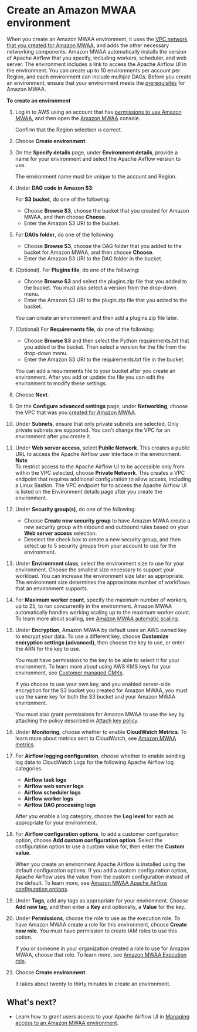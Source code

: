 # Create an Amazon MWAA environment<a name="create-environment"></a>

When you create an Amazon MWAA environment, it uses the [VPC network that you created for Amazon MWAA](vpc-create.md), and adds the other necessary networking components\. Amazon MWAA automatically installs the version of Apache Airflow that you specify, including workers, scheduler, and web server\. The environment includes a link to access the Apache Airflow UI in the environment\. You can create up to 10 environments per account per Region, and each environment can include multiple DAGs\. Before you create an environment, ensure that your environment meets the [prerequisites](get-started.md#prerequisites) for Amazon MWAA\.

**To create an environment**

1. Log in to AWS using an account that has [permissions to use Amazon MWAA](manage-access.md), and then open the [Amazon MWAA](https://console.aws.amazon.com/mwaa/home/) console\.

   Confirm that the Region selection is correct\.

1. Choose **Create environment**\.

1. On the **Specify details** page, under **Environment details**, provide a name for your environment and select the Apache Airflow version to use\.

   The environment name must be unique to the account and Region\.

1. Under **DAG code in Amazon S3**:

   For **S3 bucket**, do one of the following:
   + Choose **Browse S3**, choose the bucket that you created for Amazon MWAA, and then choose **Choose**\.
   + Enter the Amazon S3 URI to the bucket\.

1. For **DAGs folder**, do one of the following:
   + Choose **Browse S3**, choose the DAG folder that you added to the bucket for Amazon MWAA, and then choose **Choose**\.
   + Enter the Amazon S3 URI to the DAG folder in the bucket\.

1. \(Optional\)\. For **Plugins file**, do one of the following:
   + Choose **Browse S3** and select the plugins\.zip file that you added to the bucket\. You must also select a version from the drop\-down menu\.
   + Enter the Amazon S3 URI to the plugin\.zip file that you added to the bucket\.

   You can create an environment and then add a plugins\.zip file later\.

1. \(Optional\) For **Requirements file**, do one of the following:
   + Choose **Browse S3** and then select the Python requirements\.txt that you added to the bucket\. Then select a version for the file from the drop\-down menu\.
   + Enter the Amazon S3 URI to the requirements\.txt file in the bucket\.

   You can add a requirements file to your bucket after you create an environment\. After you add or update the file you can edit the environment to modify these settings\.

1. Choose **Next**\. 

1. On the **Configure advanced settings** page, under **Networking**, choose the VPC that was you [created for Amazon MWAA](vpc-create.md)\.

1. Under **Subnets**, ensure that only private subnets are selected\. Only private subnets are supported\. You can't change the VPC for an environment after you create it\.

1. Under **Web server access**, select **Public Network**\. This creates a public URL to access the Apache Airflow user interface in the environment\.
**Note**  
To restrict access to the Apache Airflow UI to be accessible only from within the VPC selected, choose **Private Network**\. This creates a VPC endpoint that requires additional configuration to allow access, including a Linux Bastion\. The VPC endpoint for to access the Apache Airflow UI is listed on the Environment details page after you create the environment\.

1. Under **Security group\(s\)**, do one of the following:
   + Choose **Create new security group** to have Amazon MWAA create a new security group with inbound and outbound rules based on your **Web server access** selection\.
   + Deselect the check box to create a new security group, and then select up to 5 security groups from your account to use for the environment\.

1. Under **Environment class**, select the environment size to use for your environment\. Choose the smallest size necessary to support your workload\. You can increase the environment size later as appropriate\. The environment size determines the approximate number of workflows that an environment supports\. 

1. For **Maximum worker count**, specify the maximum number of workers, up to 25, to run concurrently in the environment\. Amazon MWAA automatically handles working scaling up to the maximum worker count\. To learn more about scaling, see [Amazon MWAA automatic scaling](mwaa-autoscaling.md)\.

1. Under **Encryption**, Amazon MWAA by default uses an AWS owned key to encrypt your data\. To use a different key, choose **Customize encryption settings \(advanced\)**, then choose the key to use, or enter the ARN for the key to use\.

   You must have permissions to the key to be able to select it for your environment\. To learn more about using AWS KMS keys for your environment, see [Customer managed CMKs](custom-keys-certs.md)\.

   If you choose to use your own key, and you enabled server\-side encryption for the S3 bucket you created for Amazon MWAA, you must use the same key for both the S3 bucket and your Amazon MWAA environment\.

   You must also grant permissions for Amazon MWAA to use the key by attaching the policy described in [Attach key policy](custom-keys-certs.md#custom-keys-certs-grant-policies-attach)\.

1. Under **Monitoring**, choose whether to enable **CloudWatch Metrics**\. To learn more about metrics sent to CloudWatch, see [Amazon MWAA metrics](cw-metrics.md)\.

1. For **Airflow logging configuration**, choose whether to enable sending log data to CloudWatch Logs for the following Apache Airflow log categories:
   + **Airflow task logs**
   + **Airflow web server logs**
   + **Airflow scheduler logs**
   + **Airflow worker logs**
   + **Airflow DAG processing logs**

   After you enable a log category, choose the **Log level** for each as appropriate for your environment\.

1. For **Airflow configuration options**, to add a customer configuration option, choose **Add custom configuration option**\. Select the configuration option to use a custom value for, then enter the **Custom value**\.

   When you create an environment Apache Airflow is installed using the default configuration options\. If you add a custom configuration option, Apache Airflow uses the value from the custom configuration instead of the default\. To learn more, see [Amazon MWAA Apache Airflow configuration options](configuring-env-variables.md)\.

1. Under **Tags**, add any tags as appropriate for your environment\. Choose **Add new tag**, and then enter a **Key** and optionally, a **Value** for the key\.

1. Under **Permissions**, choose the role to use as the execution role\. To have Amazon MWAA create a role for this environment, choose **Create new role**\. You must have permission to create IAM roles to use this option\.

   If you or someone in your organization created a role to use for Amazon MWAA, choose that role\. To learn more, see [Amazon MWAA Execution role](mwaa-create-role.md)\.

1. Choose **Create environment**\.

   It takes about twenty to thirty minutes to create an environment\.

## What's next?<a name="mwaa-env-next-up"></a>
+ Learn how to grant users access to your Apache Airflow UI in [Managing access to an Amazon MWAA environment](manage-access.md)\.